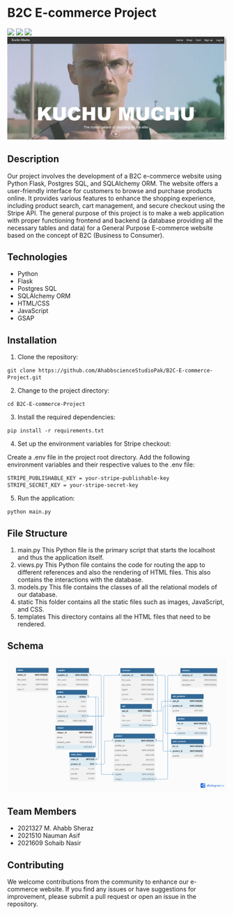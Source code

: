 # B2C E-commerce Project
![](https://img.shields.io/github/stars/AhabbscienceStudioPak/B2C-E-commerce-Project.svg) 
![](https://img.shields.io/github/forks/AhabbscienceStudioPak/B2C-E-commerce-Project.svg) 
![](https://img.shields.io/github/issues/AhabbscienceStudioPak/B2C-E-commerce-Project.svg)
<img src = "kucho mucho.JPG">
## Description
Our project involves the development of a B2C e-commerce website using Python Flask, Postgres SQL, and SQLAlchemy ORM. The website offers a user-friendly interface for customers to browse and purchase products online. It provides various features to enhance the shopping experience, including product search, cart management, and secure checkout using the Stripe API. The general purpose of this project is to make a web application with proper functioning frontend and backend (a database providing all the necessary tables and data) for a General Purpose E-commerce website based on the concept of B2C (Business to Consumer).

## Technologies
- Python
- Flask
- Postgres SQL
- SQLAlchemy ORM
- HTML/CSS
- JavaScript
- GSAP

## Installation

1. Clone the repository:
```shell
git clone https://github.com/AhabbscienceStudioPak/B2C-E-commerce-Project.git
```

2. Change to the project directory:
```shell
cd B2C-E-commerce-Project
```

3. Install the required dependencies:
```shell
pip install -r requirements.txt
```

4. Set up the environment variables for Stripe checkout:

Create a .env file in the project root directory.
Add the following environment variables and their respective values to the .env file:
```text
STRIPE_PUBLISHABLE_KEY = your-stripe-publishable-key
STRIPE_SECRET_KEY = your-stripe-secret-key
```

5. Run the application:
```shell
python main.py
```
## File Structure
1. main.py
This Python file is the primary script that starts the localhost and thus the application itself.
2. views.py
This Python file contains the code for routing the app to different references and also the rendering of HTML files. This also contains the interactions with the database.
3. models.py
This file contains the classes of all the relational models of our database.
4. static
This folder contains all the static files such as images, JavaScript, and CSS.
5. templates
This directory contains all the HTML files that need to be rendered.

## Schema
<img src = "ERD.png">

## Team Members
- 2021327 M. Ahabb Sheraz
- 2021510 Nauman Asif
- 2021609 Sohaib Nasir

## Contributing
We welcome contributions from the community to enhance our e-commerce website. If you find any issues or have suggestions for improvement, please submit a pull request or open an issue in the repository.
